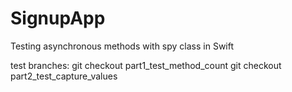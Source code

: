 # SignupApp

Testing asynchronous methods with spy class in Swift

test branches: 
git checkout part1_test_method_count
git checkout part2_test_capture_values
